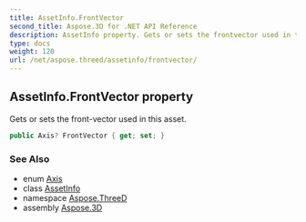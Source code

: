 ```yaml
---
title: AssetInfo.FrontVector
second_title: Aspose.3D for .NET API Reference
description: AssetInfo property. Gets or sets the frontvector used in this asset
type: docs
weight: 120
url: /net/aspose.threed/assetinfo/frontvector/
---
```

## AssetInfo.FrontVector property

Gets or sets the front-vector used in this asset.

```csharp
public Axis? FrontVector { get; set; }
```

### See Also

* enum [Axis](../../axis/)
* class [AssetInfo](../)
* namespace [Aspose.ThreeD](../../assetinfo/)
* assembly [Aspose.3D](../../../)


